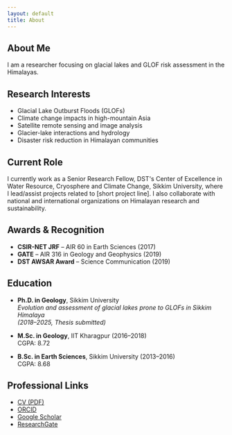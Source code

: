 ```yaml
---
layout: default
title: About
---
```


## About Me

I am a researcher focusing on glacial lakes and GLOF risk assessment in the Himalayas.

##  Research Interests
- Glacial Lake Outburst Floods (GLOFs)
- Climate change impacts in high-mountain Asia
- Satellite remote sensing and image analysis
- Glacier-lake interactions and hydrology
- Disaster risk reduction in Himalayan communities

## Current Role
I currently work as a Senior Research Fellow, DST's Center of Excellence in Water Resource, Cryosphere and Climate Change, Sikkim University, where I lead/assist projects related to [short project line]. I also collaborate with national and international organizations on Himalayan research and sustainability.

## Awards & Recognition
- **CSIR-NET JRF** – AIR 60 in Earth Sciences (2017)  
- **GATE** – AIR 316 in Geology and Geophysics (2019)  
- **DST AWSAR Award** – Science Communication (2019)

## Education

- **Ph.D. in Geology**, Sikkim University  
  *Evolution and assessment of glacial lakes prone to GLOFs in Sikkim Himalaya*  
  *(2018–2025, Thesis submitted)*

- **M.Sc. in Geology**, IIT Kharagpur (2016–2018)  
  CGPA: 8.72  

- **B.Sc. in Earth Sciences**, Sikkim University (2013–2016)  
  CGPA: 8.68

## Professional Links
- [CV (PDF)](/assets/cv.pdf)
- [ORCID](https://orcid.org/my-orcid?orcid=0000-0001-7672-6631)
- [Google Scholar](https://scholar.google.com/citations?hl=en&user=d9GVPYMAAAAJ)
- [ResearchGate](https://www.researchgate.net/profile/Rajeev-Rajak-2?ev=hdr_xprf)
